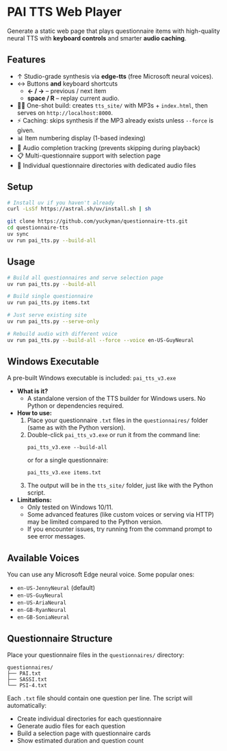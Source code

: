 # PAI TTS Web Player

Generate a static web page that plays questionnaire items with high-quality neural TTS with **keyboard controls** and smarter **audio caching**.

## Features

* ↑ Studio-grade synthesis via **edge-tts** (free Microsoft neural voices).
* ↔️   Buttons **and** keyboard shortcuts  
  * **← / →** – previous / next item  
  * **space / R** – replay current audio.
* 🏃‍♂️  One-shot build: creates `tts_site/` with MP3s + `index.html`, then serves on
  `http://localhost:8000`.
* ⚡  Caching: skips synthesis if the MP3 already exists unless `--force` is given.
* 📊 Item numbering display (1-based indexing)
* 🎵 Audio completion tracking (prevents skipping during playback)
* 📋 Multi-questionnaire support with selection page
* 🎯 Individual questionnaire directories with dedicated audio files

## Setup

```bash
# Install uv if you haven't already
curl -LsSf https://astral.sh/uv/install.sh | sh

git clone https://github.com/yuckyman/questionnaire-tts.git
cd questionnaire-tts
uv sync
uv run pai_tts.py --build-all
```

## Usage

```bash
# Build all questionnaires and serve selection page
uv run pai_tts.py --build-all

# Build single questionnaire
uv run pai_tts.py items.txt

# Just serve existing site
uv run pai_tts.py --serve-only

# Rebuild audio with different voice
uv run pai_tts.py --build-all --force --voice en-US-GuyNeural
```

## Windows Executable

A pre-built Windows executable is included: `pai_tts_v3.exe`

- **What is it?**
  - A standalone version of the TTS builder for Windows users. No Python or dependencies required.
- **How to use:**
  1. Place your questionnaire `.txt` files in the `questionnaires/` folder (same as with the Python version).
  2. Double-click `pai_tts_v3.exe` or run it from the command line:
     ```
     pai_tts_v3.exe --build-all
     ```
     or for a single questionnaire:
     ```
     pai_tts_v3.exe items.txt
     ```
  3. The output will be in the `tts_site/` folder, just like with the Python script.
- **Limitations:**
  - Only tested on Windows 10/11.
  - Some advanced features (like custom voices or serving via HTTP) may be limited compared to the Python version.
  - If you encounter issues, try running from the command prompt to see error messages.

## Available Voices

You can use any Microsoft Edge neural voice. Some popular ones:
- `en-US-JennyNeural` (default)
- `en-US-GuyNeural`
- `en-US-AriaNeural`
- `en-GB-RyanNeural`
- `en-GB-SoniaNeural`

## Questionnaire Structure

Place your questionnaire files in the `questionnaires/` directory:

```
questionnaires/
├── PAI.txt
├── SASSI.txt
└── PSI-4.txt
```

Each `.txt` file should contain one question per line. The script will automatically:
- Create individual directories for each questionnaire
- Generate audio files for each question
- Build a selection page with questionnaire cards
- Show estimated duration and question count 